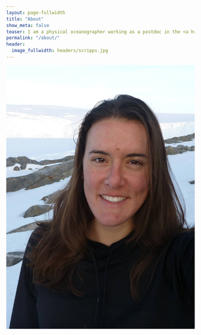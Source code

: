 ```yaml
---
layout: page-fullwidth
title: "About"
show_meta: false
teaser: I am a physical oceanographer working as a postdoc in the <a href="www.mod.ucsd.edu">Multiscale Ocean Dynamics group (MOD)</a> at Scripps Institution of Oceanography. I received my PhD in 2017 from Rutgers University in the Department of Marine and Coastal Science.</a> .
permalink: "/about/"
header:
  image_fullwidth: headers/scripps.jpg
---
```


<div class="row">
  <div class="medium-7 columns">


  </div>



  <div class="medium-5 columns">
    <img src="https://github.com/nicolecouto/nicolecouto.github.io/blob/master/images/headshot.jpg?raw=true" alt="">
  </div>

</div>




<script>
  (function(i,s,o,g,r,a,m){i['GoogleAnalyticsObject']=r;i[r]=i[r]||function(){
  (i[r].q=i[r].q||[]).push(arguments)},i[r].l=1*new Date();a=s.createElement(o),
  m=s.getElementsByTagName(o)[0];a.async=1;a.src=g;m.parentNode.insertBefore(a,m)
  })(window,document,'script','//www.google-analytics.com/analytics.js','ga');

  ga('create', 'UA-65421302-1', 'auto');
  ga('send', 'pageview');

</script>
